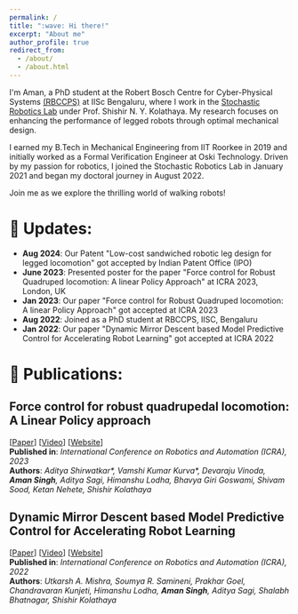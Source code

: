 ```yaml
---
permalink: /
title: ":wave: Hi there!"
excerpt: "About me"
author_profile: true
redirect_from: 
  - /about/
  - /about.html
---
```


I'm Aman, a PhD student at the Robert Bosch Centre for Cyber-Physical Systems [(RBCCPS)](https://cps.iisc.ac.in/) at IISc Bengaluru, where I work in the [Stochastic Robotics Lab](https://www.stochlab.com/) under Prof. Shishir N. Y. Kolathaya. My research focuses on enhancing the performance of legged robots through optimal mechanical design.

I earned my B.Tech in Mechanical Engineering from IIT Roorkee in 2019 and initially worked as a Formal Verification Engineer at Oski Technology. Driven by my passion for robotics, I joined the Stochastic Robotics Lab in January 2021 and began my doctoral journey in August 2022.

Join me as we explore the thrilling world of walking robots!

# :pushpin: Updates:

* **Aug 2024**: Our Patent "Low-cost sandwiched robotic leg design for legged locomotion" got accepted by Indian Patent Office (IPO)
* **June 2023**: Presented poster for the paper "Force control for Robust Quadruped locomotion: A linear Policy Approach" at ICRA 2023, London, UK
* **Jan 2023**: Our paper "Force control for Robust Quadruped locomotion: A linear Policy Approach" got accepted at ICRA 2023
* **Aug 2022**: Joined as a PhD student at RBCCPS, IISC, Bengaluru
* **Jan 2022**: Our paper "Dynamic Mirror Descent based Model Predictive Control for Accelerating Robot Learning" got accepted at ICRA 2022

# :page_with_curl: Publications:
## **Force control for robust quadrupedal locomotion: A Linear Policy approach** 
[[Paper](https://www.stochlab.com/papers/force_lp_ICRA_2023.pdf)] [[Video](https://youtu.be/k89QdImcqdo?feature=shared)] [[Website](https://www.stochlab.com/projects/LinPolForceControlQuad.html)] \
**Published in**: _International Conference on Robotics and Automation (ICRA), 2023_ \
**Authors**: _Aditya Shirwatkar*, Vamshi Kumar Kurva*, Devaraju Vinoda, __Aman Singh__, Aditya Sagi, Himanshu Lodha, Bhavya Giri Goswami, Shivam Sood, Ketan Nehete, Shishir Kolathaya_

## **Dynamic Mirror Descent based Model Predictive Control for Accelerating Robot Learning** 
[[Paper](https://arxiv.org/abs/2112.02999)] [[Video](https://youtu.be/gonray3YGZI?feature=shared)] [[Website](https://umishra.me/DMD-MPC-RL/)] \
**Published in**: _International Conference on Robotics and Automation (ICRA), 2022_ \
**Authors**: _Utkarsh A. Mishra, Soumya R. Samineni, Prakhar Goel, Chandravaran Kunjeti, Himanshu Lodha, __Aman Singh__, Aditya Sagi, Shalabh Bhatnagar, Shishir Kolathaya_
